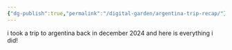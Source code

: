 ```yaml
---
{"dg-publish":true,"permalink":"/digital-garden/argentina-trip-recap/"}
---
```



i took a trip to argentina back in december 2024 and here is everything i did! 